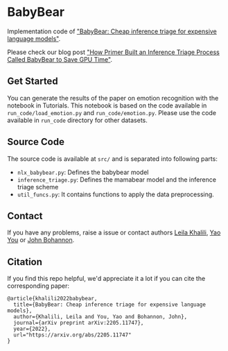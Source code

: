 # BabyBear

Implementation code of ["BabyBear: Cheap inference triage for expensive language models"](https://arxiv.org/abs/2205.11747).

Please check our blog post ["How Primer Built an Inference Triage Process Called BabyBear to Save GPU Time"](https://primer.ai/developer/how-primer-built-an-inference-triage-process-called-babybear-to-save-gpu-time/).


## Get Started

You can generate the results of the paper on emotion recognition with the notebook in Tutorials. This notebook is based on the code available in `run_code/load_emotion.py` and `run_code/emotion.py`. Please use the code available in `run_code` directory for other datasets.

## Source Code

The source code is available at `src/` and is separated into following parts:
* `nlx_babybear.py`: Defines the babybear model
* `inference_triage.py`: Defines the mamabear model and the inference triage scheme
* `util_funcs.py`: It contains functions to apply the data preprocessing.

## Contact 

If you have any problems, raise a issue or contact authors [Leila Khalili](leila.khalili@primer.ai), [Yao You](yao.you@primer.ai) or [John Bohannon](john@primer.ai).

## Citation

If you find this repo helpful, we'd appreciate it a lot if you can cite the corresponding paper:
```
@article{khalili2022babybear,
  title={BabyBear: Cheap inference triage for expensive language models},
  author={Khalili, Leila and You, Yao and Bohannon, John},
  journal={arXiv preprint arXiv:2205.11747},
  year={2022},
  url="https://arxiv.org/abs/2205.11747"
}
```
